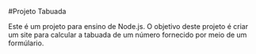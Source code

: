 #Projeto Tabuada

Este é um projeto para ensino de Node.js. O objetivo deste projeto é criar um site para calcular a tabuada de um número fornecido por meio de um formúlario.